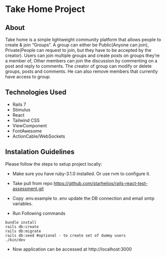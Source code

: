 # Take Home Project

## About

Take home is a simple lightweight community platform that allows people to create & join “Groups”. A group can either be
Public(Anyone can join), Private(People can request to join, but they have to be accepted by the creator). Users can join multiple groups and create posts on groups they’re a member of, Other members can join the discussion by commenting on a post and reply to comments. The creator of group can modify or delete groups, posts and comments. He can also remove members that currently have access to group.

## Technologies Used

- Rails 7
- Stimulus
- React
- Tailwind CSS
- ViewComponent
- FontAwesome
- ActionCable/WebSockets

## Instalation Guidelines

Please follow the steps to setup project locally:

- Make sure you have ruby-3.1.0 installed. Or use rvm to configure it.

- Take pull from repo https://github.com/starhelios/rails-react-test-assessment.git

- Copy .env.example to .env
  update the DB connection and email smtp variables.

- Run Following commands

```
bundle install
rails db:create
rails db:migrate
rails db:seed #optional - to create set of dummy users
./bin/dev
```

- Now application can be accessed at http://localhost:3000
